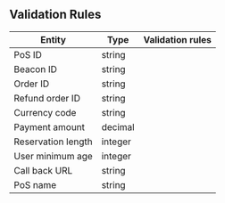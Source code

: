 ## <a name="validation"></a>Validation Rules

|Entity              | Type    | Validation rules     |
|--------------------|---------|----------------------|
|PoS ID              | string  |                      |
|Beacon ID           | string  |                     |
|Order ID            | string  |                    |
|Refund order ID     | string  |                   |
|Currency code       | string  |                  |                      
|Payment amount      | decimal |                 |
|Reservation length  | integer |                |
|User minimum age    | integer |               |
|Call back URL       | string  |              |
|PoS name            | string  |             |
